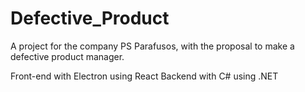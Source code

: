 # Defective_Product

A project for the company PS Parafusos, with the proposal to make a defective product manager.

Front-end with Electron using React 
Backend with C# using .NET
